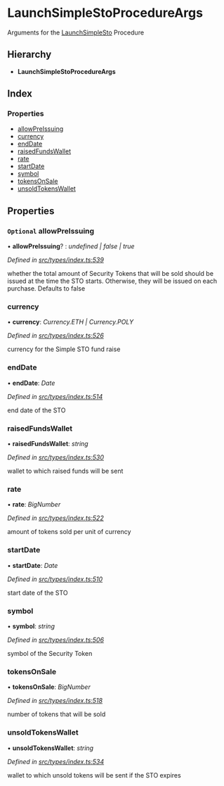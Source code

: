 # LaunchSimpleStoProcedureArgs

Arguments for the [LaunchSimpleSto]() Procedure

## Hierarchy

* **LaunchSimpleStoProcedureArgs**

## Index

### Properties

* [allowPreIssuing]()
* [currency]()
* [endDate]()
* [raisedFundsWallet]()
* [rate]()
* [startDate]()
* [symbol]()
* [tokensOnSale]()
* [unsoldTokensWallet]()

## Properties

### `Optional` allowPreIssuing

• **allowPreIssuing**? : _undefined \| false \| true_

_Defined in_ [_src/types/index.ts:539_](https://github.com/PolymathNetwork/polymath-sdk/blob/550676f/src/types/index.ts#L539)

whether the total amount of Security Tokens that will be sold should be issued at the time the STO starts. Otherwise, they will be issued on each purchase. Defaults to false

### currency

• **currency**: _Currency.ETH \| Currency.POLY_

_Defined in_ [_src/types/index.ts:526_](https://github.com/PolymathNetwork/polymath-sdk/blob/550676f/src/types/index.ts#L526)

currency for the Simple STO fund raise

### endDate

• **endDate**: _Date_

_Defined in_ [_src/types/index.ts:514_](https://github.com/PolymathNetwork/polymath-sdk/blob/550676f/src/types/index.ts#L514)

end date of the STO

### raisedFundsWallet

• **raisedFundsWallet**: _string_

_Defined in_ [_src/types/index.ts:530_](https://github.com/PolymathNetwork/polymath-sdk/blob/550676f/src/types/index.ts#L530)

wallet to which raised funds will be sent

### rate

• **rate**: _BigNumber_

_Defined in_ [_src/types/index.ts:522_](https://github.com/PolymathNetwork/polymath-sdk/blob/550676f/src/types/index.ts#L522)

amount of tokens sold per unit of currency

### startDate

• **startDate**: _Date_

_Defined in_ [_src/types/index.ts:510_](https://github.com/PolymathNetwork/polymath-sdk/blob/550676f/src/types/index.ts#L510)

start date of the STO

### symbol

• **symbol**: _string_

_Defined in_ [_src/types/index.ts:506_](https://github.com/PolymathNetwork/polymath-sdk/blob/550676f/src/types/index.ts#L506)

symbol of the Security Token

### tokensOnSale

• **tokensOnSale**: _BigNumber_

_Defined in_ [_src/types/index.ts:518_](https://github.com/PolymathNetwork/polymath-sdk/blob/550676f/src/types/index.ts#L518)

number of tokens that will be sold

### unsoldTokensWallet

• **unsoldTokensWallet**: _string_

_Defined in_ [_src/types/index.ts:534_](https://github.com/PolymathNetwork/polymath-sdk/blob/550676f/src/types/index.ts#L534)

wallet to which unsold tokens will be sent if the STO expires

